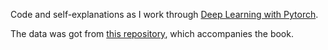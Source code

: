 Code and self-explanations as I work through [Deep Learning with Pytorch](https://pytorch.org/assets/deep-learning/Deep-Learning-with-PyTorch.pdf#G1.1016757).

The data was got from [this repository](https://github.com/deep-learning-with-pytorch/dlwpt-code), which accompanies the book.
